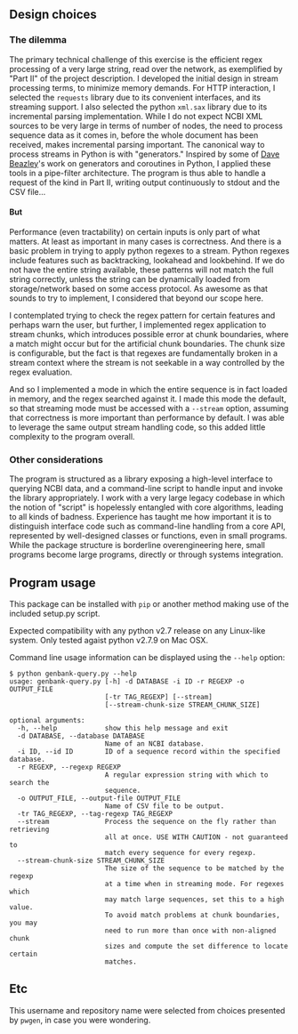 ## Design choices

### The dilemma
The primary technical challenge of this exercise is the efficient regex processing of a very large string, read over the network, as exemplified by "Part II" of the project description. I developed the initial design in stream processing terms, to minimize memory demands. For HTTP interaction, I selected the `requests` library due to its convenient interfaces, and its streaming support. I also selected the python `xml.sax` library due to its incremental parsing implementation. While I do not expect NCBI XML sources to be very large in terms of number of nodes, the need to process sequence data as it comes in, before the whole document has been received, makes incremental parsing important. The canonical way to process streams in Python is with "generators." Inspired by some of [Dave Beazley](http://www.dabeaz.com/)'s work on generators and coroutines in Python, I applied these tools in a pipe-filter architecture. The program is thus able to handle a request of the kind in Part II, writing output continuously to stdout and the CSV file...

#### But

Performance (even tractability) on certain inputs is only part of what matters. At least as important in many cases is correctness. And there is a basic problem in trying to apply python regexes to a stream. Python regexes include features such as backtracking, lookahead and lookbehind. If we do not have the entire string available, these patterns will not match the full string correctly, unless the string can be dynamically loaded from storage/network based on some access protocol. As awesome as that sounds to try to implement, I considered that beyond our scope here.

I contemplated trying to check the regex pattern for certain features and perhaps warn the user, but further, I implemented regex application to stream chunks, which introduces possible error at chunk boundaries, where a match might occur but for the artificial chunk boundaries. The chunk size is configurable, but the fact is that regexes are fundamentally broken in a stream context where the stream is not seekable in a way controlled by the regex evaluation.

And so I implemented a mode in which the entire sequence is in fact loaded in memory, and the regex searched against it. I made this mode the default, so that streaming mode must be accessed with a `--stream` option, assuming that correctness is more important than performance by default. I was able to leverage the same output stream handling code, so this added little complexity to the program overall.

### Other considerations

The program is structured as a library exposing a high-level interface to querying NCBI data, and a command-line script to handle input and invoke the library appropriately. I work with a very large legacy codebase in which the notion of "script" is hopelessly entangled with core algorithms, leading to all kinds of badness. Experience has taught me how important it is to distinguish interface code such as command-line handling from a core API, represented by well-designed classes or functions, even in small programs. While the package structure is borderline overengineering here, small programs become large programs, directly or through systems integration.

## Program usage

This package can be installed with `pip` or another method making use of the included setup.py script.

Expected compatibility with any python v2.7 release on any Linux-like system. Only tested agaist python v2.7.9 on Mac OSX.

Command line usage information can be displayed using the `--help` option:

    $ python genbank-query.py --help
    usage: genbank-query.py [-h] -d DATABASE -i ID -r REGEXP -o OUTPUT_FILE
                            [-tr TAG_REGEXP] [--stream]
                            [--stream-chunk-size STREAM_CHUNK_SIZE]
    
    optional arguments:
      -h, --help            show this help message and exit
      -d DATABASE, --database DATABASE
                            Name of an NCBI database.
      -i ID, --id ID        ID of a sequence record within the specified database.
      -r REGEXP, --regexp REGEXP
                            A regular expression string with which to search the
                            sequence.
      -o OUTPUT_FILE, --output-file OUTPUT_FILE
                            Name of CSV file to be output.
      -tr TAG_REGEXP, --tag-regexp TAG_REGEXP
      --stream              Process the sequence on the fly rather than retrieving
                            all at once. USE WITH CAUTION - not guaranteed to
                            match every sequence for every regexp.
      --stream-chunk-size STREAM_CHUNK_SIZE
                            The size of the sequence to be matched by the regexp
                            at a time when in streaming mode. For regexes which
                            may match large sequences, set this to a high value.
                            To avoid match problems at chunk boundaries, you may
                            need to run more than once with non-aligned chunk
                            sizes and compute the set difference to locate certain
                            matches.

## Etc

This username and repository name were selected from choices presented by `pwgen`, in case you were wondering.
